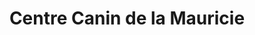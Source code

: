 ---
title: "Centre Canin de la Mauricie"
url: /trois-rivieres/centre-canin-de-la-mauricie/
shop: pet grooming
---